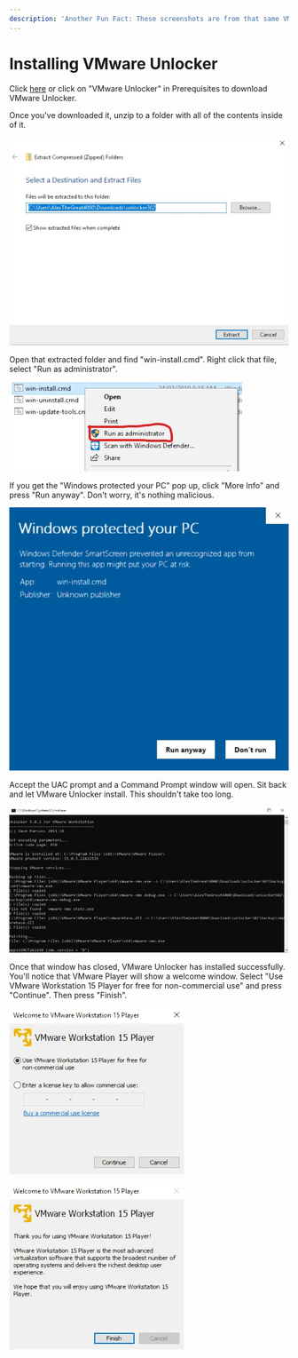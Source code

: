 ```yaml
---
description: 'Another Fun Fact: These screenshots are from that same VM'
---
```


# Installing VMware Unlocker

Click [here](https://github.com/DrDonk/unlocker/releases) or click on "VMware Unlocker" in Prerequisites to download VMware Unlocker.

Once you've downloaded it, unzip to a folder with all of the contents inside of it. 

![Any program that can extract zip files will work.](.gitbook/assets/annotation-2019-03-24-081702.jpg)

Open that extracted folder and find "win-install.cmd". Right click that file, select "Run as administrator".

![](.gitbook/assets/annotation-2019-03-24-081942.jpg)

If you get the "Windows protected your PC" pop up, click "More Info" and press "Run anyway". Don't worry, it's nothing malicious.

![](.gitbook/assets/annotation-2019-03-24-083249.jpg)

Accept the UAC prompt and a Command Prompt window will open. Sit back and let VMware Unlocker install. This shouldn't take too long.

![](.gitbook/assets/annotation-2019-03-24-083541.jpg)

Once that window has closed, VMware Unlocker has installed successfully. You'll notice that VMware Player will show a welcome window. Select "Use VMware Workstation 15 Player for free for non-commercial use" and press "Continue". Then press "Finish".

![](.gitbook/assets/annotation-2019-03-24-084845.jpg)

![](.gitbook/assets/annotation-2019-03-24-085059.jpg)



